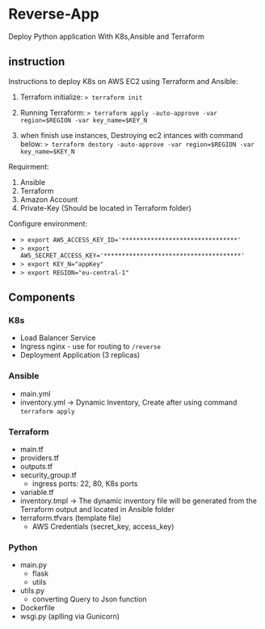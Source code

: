 # Reverse-App
Deploy Python application With K8s,Ansible and Terraform


## instruction 
Instructions to deploy K8s on AWS EC2 using Terraform and Ansible:

1) Terraforn initialize:
   `> terraform init`

2) Running Terraform:
   `> terraform apply -auto-approve -var region=$REGION -var key_name=$KEY_N`

3) when finish use instances, Destroying ec2 intances with command below:
   `> terraform destory -auto-approve -var region=$REGION -var key_name=$KEY_N`

Requirment:
  1) Ansible
  2) Terraform
  3) Amazon Account
  4) Private-Key (Should be located in Terraform folder)

Configure environment:
 * `> export AWS_ACCESS_KEY_ID='********************************'`
 * `> export AWS_SECRET_ACCESS_KEY='**************************************'`
 * `> export KEY_N="appKey"`
 * `> export REGION="eu-central-1"`

## Components

### K8s
  * Load Balancer Service
  * Ingress nginx - use for routing to `/reverse`
  * Deployment Application (3 replicas)

### Ansible
  * main.yml
  * inventory.yml -> Dynamic Inventory, Create after using command `terraform apply`
  
### Terraform
  * main.tf
  * providers.tf
  * outputs.tf
  * security_group.tf
    * ingress ports: 22, 80, K8s ports
  * variable.tf 
  * inventory.tmpl -> The dynamic inventory file will be generated from the Terraform output and located in Ansible folder
  * terraform.tfvars (template file)
    * AWS Credentials (secret_key, access_key)

### Python
  * main.py
    * flask
    * utils  
  * utils.py
    * converting Query to Json function
  * Dockerfile
  * wsgi.py (aplling via Gunicorn)
